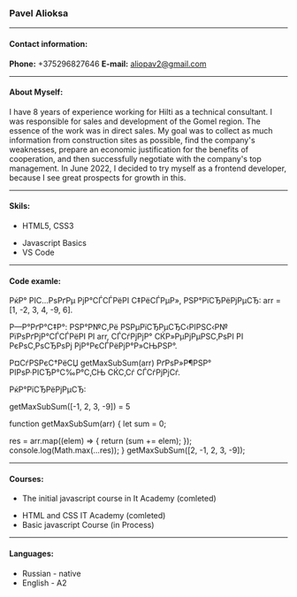 ### Pavel Alioksa

---

#### Contact information:

**Phone:** +375296827646
**E-mail:** aliopav2@gmail.com

---

#### About Myself:

I have 8 years of experience working for Hilti as a technical consultant. I was responsible for sales and development of the Gomel region. The essence of the work was in direct sales. My goal was to collect as much information from construction sites as possible, find the company's weaknesses, prepare an economic justification for the benefits of cooperation, and then successfully negotiate with the company's top management.
In June 2022, I decided to try myself as a frontend developer, because I see great prospects for growth in this.

---

#### Skils:

- HTML5, CSS3

* Javascript Basics
* VS Code

---

#### Code examle:
РќР° РІС…РѕРґРµ РјР°СЃСЃРёРІ С‡РёСЃРµР», РЅР°РїСЂРёРјРµСЂ: arr = [1, -2, 3, 4, -9, 6].

Р—Р°РґР°С‡Р°: РЅР°Р№С‚Рё РЅРµРїСЂРµСЂС‹РІРЅС‹Р№ РїРѕРґРјР°СЃСЃРёРІ РІ arr, СЃСѓРјРјР° СЌР»РµРјРµРЅС‚РѕРІ РІ РєРѕС‚РѕСЂРѕРј РјР°РєСЃРёРјР°Р»СЊРЅР°.

Р¤СѓРЅРєС†РёСЏ getMaxSubSum(arr) РґРѕР»Р¶РЅР° РІРѕР·РІСЂР°С‰Р°С‚СЊ СЌС‚Сѓ СЃСѓРјРјСѓ.

РќР°РїСЂРёРјРµСЂ:

getMaxSubSum([-1, 2, 3, -9]) = 5 


function getMaxSubSum(arr) {
  let sum = 0;

  res = arr.map((elem) => {
    return (sum += elem);
  });
  console.log(Math.max(...res));
}
getMaxSubSum([2, -1, 2, 3, -9]);

---

#### Courses:

- The initial javascript course in It Academy (comleted)

* HTML and CSS IT Academy (comleted)
* Basic javascript Course (in Process)

---

#### Languages:

- Russian - native
- English - A2
